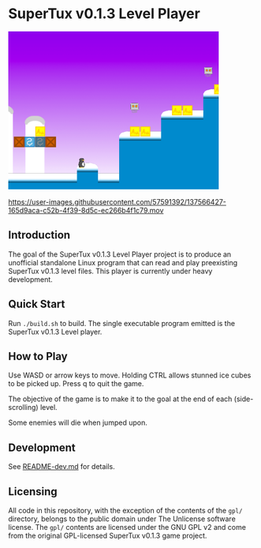
# SuperTux v0.1.3 Level Player

<img src="screencaps/stl_player_build_6989aa1.png" height="320">

https://user-images.githubusercontent.com/57591392/137566427-165d9aca-c52b-4f39-8d5c-ec266b4f1c79.mov

## Introduction

The goal of the SuperTux v0.1.3 Level Player project is to produce an unofficial standalone Linux program that can read and play preexisting SuperTux v0.1.3 level files. This player is currently under heavy development.

## Quick Start

Run `./build.sh` to build. The single executable program emitted is the SuperTux v0.1.3 Level player.

## How to Play

Use WASD or arrow keys to move. Holding CTRL allows stunned ice cubes to be picked up. Press q to quit the game.

The objective of the game is to make it to the goal at the end of each (side-scrolling) level.

Some enemies will die when jumped upon.

## Development

See [README-dev.md](/README-dev.md) for details.

## Licensing

All code in this repository, with the exception of the contents of the `gpl/` directory, belongs to the public domain under The Unlicense software license. The `gpl/` contents are licensed under the GNU GPL v2 and come from the original GPL-licensed SuperTux v0.1.3 game project.

